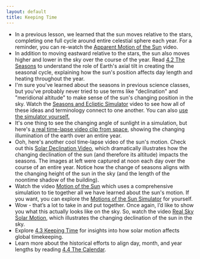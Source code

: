 ```yaml
---
layout: default
title: Keeping Time
---
```


- In a previous lesson, we learned that the sun moves relative to the stars, completing one full cycle around entire celestial sphere each year. For a reminder, you can re-watch the [Apparent Motion of the Sun](https://youtu.be/rdV39WML5gU?si=8DWZaBoaZsPU9Tnn) video.
- In addition to moving eastward relative to the stars, the sun also moves higher and lower in the sky over the course of the year. Read [4.2 The Seasons](https://openstax.org/books/astronomy-2e/pages/4-2-the-seasons) to understand the role of Earth's axial tilt in creating the seasonal cycle, explaining how the sun's position affects day length and heating throughout the year.
- I'm sure you've learned about the seasons in previous science classes, but you've probably never tried to use terms like "declination" and "meridional altitude" to make sense of the sun's changing position in the sky. Watch the [Seasons and Ecliptic Simulator](https://youtu.be/oPhkyp6TLqA?si=tNhEC9Eq50zl-v3t) video to see how all of these ideas and terminology connect to one another. You can also [use the simulator yourself.](https://storage.googleapis.com/avh-sims/astroUNL/classaction/animations/coordsmotion/eclipticsimulator.html)
- It's one thing to see the changing angle of sunlight in a simulation, but here's [a real time-lapse video clip from space](https://youtu.be/LUW51lvIFjg?si=EPxtdrPkfxE6k6MK), showing the changing illumination of the earth over an entire year. 
- Ooh, here's another cool time-lapse video of the sun's motion. Check out this [Solar Declination Video](https://youtu.be/7XLuy_nPEzs), which dramatically illustrates how the changing declination of the sun (and therefore its altitude) impacts the seasons. The images at left were captured at noon each day over the course of an entire year. Notice how the change of seasons aligns with the changing height of the sun in the sky (and the length of the noontime shadow of the building).
- Watch the video [Motion of the Sun](https://www.youtube.com/watch?v=z9ksENc-ETk) which uses a comprehensive simulation to tie together all we have learned about the sun's motion. If you want, you can explore the [Motions of the Sun Simulator](https://storage.googleapis.com/avh-sims/astroUNL/classaction/animations/coordsmotion/sunmotions.html) for yourself.
- Wow - that’s a lot to take in and put together. Once again, I’d like to show you what this actually looks like on the sky. So, watch the video [Real Sky Solar Motion](https://www.youtube.com/watch?v=3QbWnZiS0Jw), which illustrates the changing declination of the sun in the sky.
- Explore [4.3 Keeping Time](https://openstax.org/books/astronomy-2e/pages/4-3-keeping-time) for insights into how solar motion affects global timekeeping.
- Learn more about the historical efforts to align day, month, and year lengths by reading [4.4 The Calendar](https://openstax.org/books/astronomy-2e/pages/4-4-the-calendar).
